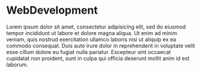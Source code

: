 # WebDevelopment

 Lorem ipsum dolor sit amet, consectetur adipisicing elit, sed do eiusmod
 tempor incididunt ut labore et dolore magna aliqua. Ut enim ad minim veniam,
 quis nostrud exercitation ullamco laboris nisi ut aliquip ex ea commodo
 consequat. Duis aute irure dolor in reprehenderit in voluptate velit esse
 cillum dolore eu fugiat nulla pariatur. Excepteur sint occaecat cupidatat non
 proident, sunt in culpa qui officia deserunt mollit anim id est laborum.
